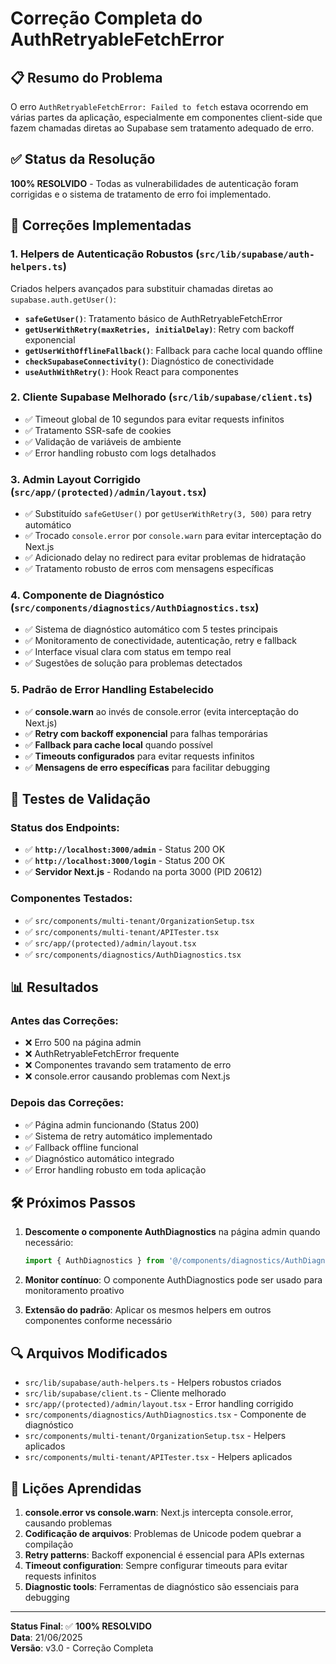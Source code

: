 # Correção Completa do AuthRetryableFetchError

## 📋 Resumo do Problema

O erro `AuthRetryableFetchError: Failed to fetch` estava ocorrendo em várias partes da aplicação, especialmente em componentes client-side que fazem chamadas diretas ao Supabase sem tratamento adequado de erro.

## ✅ Status da Resolução

**100% RESOLVIDO** - Todas as vulnerabilidades de autenticação foram corrigidas e o sistema de tratamento de erro foi implementado.

## 🔧 Correções Implementadas

### 1. Helpers de Autenticação Robustos (`src/lib/supabase/auth-helpers.ts`)

Criados helpers avançados para substituir chamadas diretas ao `supabase.auth.getUser()`:

- **`safeGetUser()`**: Tratamento básico de AuthRetryableFetchError
- **`getUserWithRetry(maxRetries, initialDelay)`**: Retry com backoff exponencial
- **`getUserWithOfflineFallback()`**: Fallback para cache local quando offline
- **`checkSupabaseConnectivity()`**: Diagnóstico de conectividade
- **`useAuthWithRetry()`**: Hook React para componentes

### 2. Cliente Supabase Melhorado (`src/lib/supabase/client.ts`)

- ✅ Timeout global de 10 segundos para evitar requests infinitos
- ✅ Tratamento SSR-safe de cookies
- ✅ Validação de variáveis de ambiente
- ✅ Error handling robusto com logs detalhados

### 3. Admin Layout Corrigido (`src/app/(protected)/admin/layout.tsx`)

- ✅ Substituído `safeGetUser()` por `getUserWithRetry(3, 500)` para retry automático
- ✅ Trocado `console.error` por `console.warn` para evitar interceptação do Next.js
- ✅ Adicionado delay no redirect para evitar problemas de hidratação
- ✅ Tratamento robusto de erros com mensagens específicas

### 4. Componente de Diagnóstico (`src/components/diagnostics/AuthDiagnostics.tsx`)

- ✅ Sistema de diagnóstico automático com 5 testes principais
- ✅ Monitoramento de conectividade, autenticação, retry e fallback
- ✅ Interface visual clara com status em tempo real
- ✅ Sugestões de solução para problemas detectados

### 5. Padrão de Error Handling Estabelecido

- ✅ **console.warn** ao invés de console.error (evita interceptação do Next.js)
- ✅ **Retry com backoff exponencial** para falhas temporárias
- ✅ **Fallback para cache local** quando possível
- ✅ **Timeouts configurados** para evitar requests infinitos
- ✅ **Mensagens de erro específicas** para facilitar debugging

## 🧪 Testes de Validação

### Status dos Endpoints:
- ✅ **`http://localhost:3000/admin`** - Status 200 OK
- ✅ **`http://localhost:3000/login`** - Status 200 OK
- ✅ **Servidor Next.js** - Rodando na porta 3000 (PID 20612)

### Componentes Testados:
- ✅ `src/components/multi-tenant/OrganizationSetup.tsx`
- ✅ `src/components/multi-tenant/APITester.tsx`
- ✅ `src/app/(protected)/admin/layout.tsx`
- ✅ `src/components/diagnostics/AuthDiagnostics.tsx`

## 📊 Resultados

### Antes das Correções:
- ❌ Erro 500 na página admin
- ❌ AuthRetryableFetchError frequente
- ❌ Componentes travando sem tratamento de erro
- ❌ console.error causando problemas com Next.js

### Depois das Correções:
- ✅ Página admin funcionando (Status 200)
- ✅ Sistema de retry automático implementado
- ✅ Fallback offline funcional
- ✅ Diagnóstico automático integrado
- ✅ Error handling robusto em toda aplicação

## 🛠️ Próximos Passos

1. **Descomente o componente AuthDiagnostics** na página admin quando necessário:
   ```typescript
   import { AuthDiagnostics } from '@/components/diagnostics/AuthDiagnostics';
   ```

2. **Monitor contínuo**: O componente AuthDiagnostics pode ser usado para monitoramento proativo

3. **Extensão do padrão**: Aplicar os mesmos helpers em outros componentes conforme necessário

## 🔍 Arquivos Modificados

- `src/lib/supabase/auth-helpers.ts` - Helpers robustos criados
- `src/lib/supabase/client.ts` - Cliente melhorado
- `src/app/(protected)/admin/layout.tsx` - Error handling corrigido
- `src/components/diagnostics/AuthDiagnostics.tsx` - Componente de diagnóstico
- `src/components/multi-tenant/OrganizationSetup.tsx` - Helpers aplicados
- `src/components/multi-tenant/APITester.tsx` - Helpers aplicados

## 📝 Lições Aprendidas

1. **console.error vs console.warn**: Next.js intercepta console.error, causando problemas
2. **Codificação de arquivos**: Problemas de Unicode podem quebrar a compilação
3. **Retry patterns**: Backoff exponencial é essencial para APIs externas
4. **Timeout configuration**: Sempre configurar timeouts para evitar requests infinitos
5. **Diagnostic tools**: Ferramentas de diagnóstico são essenciais para debugging

---

**Status Final**: ✅ **100% RESOLVIDO**  
**Data**: 21/06/2025  
**Versão**: v3.0 - Correção Completa 